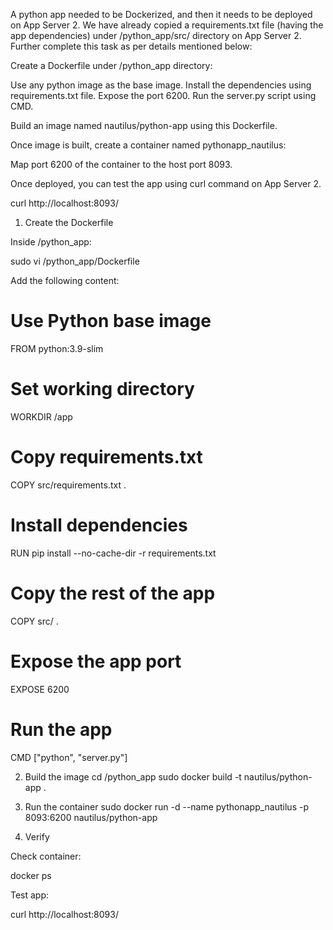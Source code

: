 A python app needed to be Dockerized, and then it needs to be deployed on App Server 2. We have already copied a requirements.txt file (having the app dependencies) under /python_app/src/ directory on App Server 2. Further complete this task as per details mentioned below:



Create a Dockerfile under /python_app directory:

Use any python image as the base image.
Install the dependencies using requirements.txt file.
Expose the port 6200.
Run the server.py script using CMD.

Build an image named nautilus/python-app using this Dockerfile.


Once image is built, create a container named pythonapp_nautilus:

Map port 6200 of the container to the host port 8093.

Once deployed, you can test the app using curl command on App Server 2.


curl http://localhost:8093/

1. Create the Dockerfile

Inside /python_app:

sudo vi /python_app/Dockerfile


Add the following content:

# Use Python base image
FROM python:3.9-slim

# Set working directory
WORKDIR /app

# Copy requirements.txt
COPY src/requirements.txt .

# Install dependencies
RUN pip install --no-cache-dir -r requirements.txt

# Copy the rest of the app
COPY src/ .

# Expose the app port
EXPOSE 6200

# Run the app
CMD ["python", "server.py"]

2. Build the image
cd /python_app
sudo docker build -t nautilus/python-app .

3. Run the container
sudo docker run -d --name pythonapp_nautilus -p 8093:6200 nautilus/python-app

4. Verify

Check container:

docker ps


Test app:

curl http://localhost:8093/
